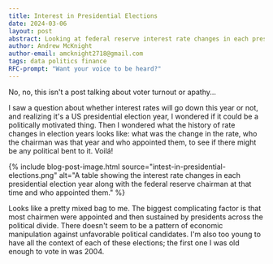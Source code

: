 ```yaml
---
title: Interest in Presidential Elections
date: 2024-03-06
layout: post
abstract: Looking at federal reserve interest rate changes in each presidential election year.
author: Andrew McKnight
author-email: amcknight2718@gmail.com
tags: data politics finance
RFC-prompt: "Want your voice to be heard?"
---
```


No, no, this isn't a post talking about voter turnout or apathy...

I saw a question about whether interest rates will go down this year or not, and realizing it's a US presidential election year, I wondered if it could be a politically motivated thing. Then I wondered what the history of rate changes in election years looks like: what was the change in the rate, who the chairman was that year and who appointed them, to see if there might be any political bent to it. Voilá!

{% include blog-post-image.html source="intest-in-presidential-elections.png" alt="A table showing the interest rate changes in each presidential election year along with the federal reserve chairman at that time and who appointed them." %}

Looks like a pretty mixed bag to me. The biggest complicating factor is that most chairmen were appointed and then sustained by presidents across the political divide. There doesn't seem to be a pattern of economic manipulation against unfavorable political candidates. I'm also too young to have all the context of each of these elections; the first one I was old enough to vote in was 2004.
